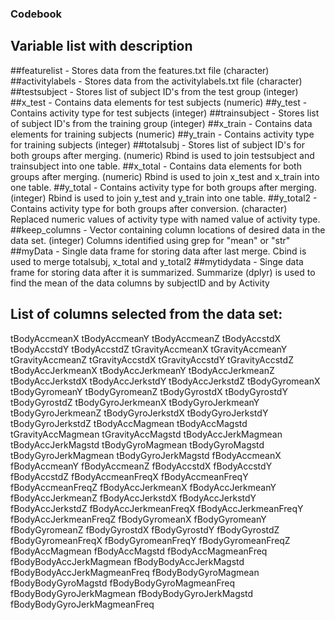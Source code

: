 ### Codebook

## Variable list with description

##featurelist - Stores data from the features.txt file (character)
##activitylabels - Stores data from the activitylabels.txt file (character)
##testsubject - Stores list of subject ID's from the test group (integer)
##x_test - Contains data elements for test subjects (numeric)
##y_test - Contains activity type for test subjects (integer)
##trainsubject - Stores list of subject ID's from the training group (integer)
##x_train - Contains data elements for training subjects (numeric)
##y_train - Contains activity type for training subjects (integer)
##totalsubj - Stores list of subject ID's for both groups after merging. (numeric)
   Rbind is used to join testsubject and trainsubject into one table.
##x_total - Contains data elements for both groups after merging. (numeric)
   Rbind is used to join x_test and x_train into one table.
##y_total - Contains activity type for both groups after merging. (integer)
   Rbind is used to join y_test and y_train into one table.
##y_total2 - Contains activity type for both groups after conversion. (character)
   Replaced numeric values of activity type with named value of activity type.
##keep_columns - Vector containing column locations of desired data in the data set. (integer)
   Columns identified using grep for "mean" or "str"
##myData - Single data frame for storing data after last merge.
   Cbind is used to merge totalsubj, x_total and y_total2
##mytidydata - Singe data frame for storing data after it is summarized.
   Summarize (dplyr) is used to find the mean of the data columns by subjectID and by Activity

## List of columns selected from the data set:
tBodyAccmeanX
tBodyAccmeanY
tBodyAccmeanZ
tBodyAccstdX
tBodyAccstdY
tBodyAccstdZ
tGravityAccmeanX
tGravityAccmeanY
tGravityAccmeanZ
tGravityAccstdX
tGravityAccstdY
tGravityAccstdZ
tBodyAccJerkmeanX
tBodyAccJerkmeanY
tBodyAccJerkmeanZ
tBodyAccJerkstdX
tBodyAccJerkstdY
tBodyAccJerkstdZ
tBodyGyromeanX
tBodyGyromeanY
tBodyGyromeanZ
tBodyGyrostdX
tBodyGyrostdY
tBodyGyrostdZ
tBodyGyroJerkmeanX
tBodyGyroJerkmeanY
tBodyGyroJerkmeanZ
tBodyGyroJerkstdX
tBodyGyroJerkstdY
tBodyGyroJerkstdZ
tBodyAccMagmean
tBodyAccMagstd
tGravityAccMagmean
tGravityAccMagstd
tBodyAccJerkMagmean
tBodyAccJerkMagstd
tBodyGyroMagmean
tBodyGyroMagstd
tBodyGyroJerkMagmean
tBodyGyroJerkMagstd
fBodyAccmeanX
fBodyAccmeanY
fBodyAccmeanZ
fBodyAccstdX
fBodyAccstdY
fBodyAccstdZ
fBodyAccmeanFreqX
fBodyAccmeanFreqY
fBodyAccmeanFreqZ
fBodyAccJerkmeanX
fBodyAccJerkmeanY
fBodyAccJerkmeanZ
fBodyAccJerkstdX
fBodyAccJerkstdY
fBodyAccJerkstdZ
fBodyAccJerkmeanFreqX
fBodyAccJerkmeanFreqY
fBodyAccJerkmeanFreqZ
fBodyGyromeanX
fBodyGyromeanY
fBodyGyromeanZ
fBodyGyrostdX
fBodyGyrostdY
fBodyGyrostdZ
fBodyGyromeanFreqX
fBodyGyromeanFreqY
fBodyGyromeanFreqZ
fBodyAccMagmean
fBodyAccMagstd
fBodyAccMagmeanFreq
fBodyBodyAccJerkMagmean
fBodyBodyAccJerkMagstd
fBodyBodyAccJerkMagmeanFreq
fBodyBodyGyroMagmean
fBodyBodyGyroMagstd
fBodyBodyGyroMagmeanFreq
fBodyBodyGyroJerkMagmean
fBodyBodyGyroJerkMagstd
fBodyBodyGyroJerkMagmeanFreq


